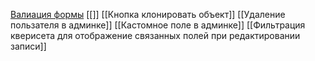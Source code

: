 [Валиация формы](Проверка_валидации.md)
[[]]
[[Кнопка клонировать объект]]
[[Удаление пользателя в админке]]
[[Кастомное поле в админке]]
[[Фильтрация кверисета для отображение связанных полей при редактировании записи]]
